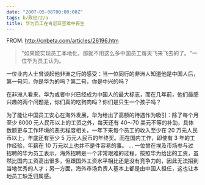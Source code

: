 ```yaml
---
date: "2007-05-08T00:00:00Z"
tags: b/政经/2/a
title: 华为员工在肯尼亚空难中丧生
---
```


FROM: <http://cnbeta.com/articles/26196.htm>

> "如果能实现员工本地化，那就不用这么多中国员工每天飞来飞去的了。"一位华为员工认为。

一位业内人士曾谈起他非洲之行的感受：当一位同行的非洲人知道他是中国人后，第一句问，你是华为的吗？第二句，你是中兴的吗？

在非洲人看来，华为或者中兴已经成为中国人的最大标志，而在几年前，他们最感兴趣的两个问题是，你们真的吃狗肉吗？你们是只生一个孩子吗？

为了能让中国员工安心在海外发展，华为给出了高额的待遇作为吸引：除了每个月至少 6000 元人民币以上的工资之外，每天还有 40～70 美元不等的补助，具体数额更与工作环境的恶劣程度相关，一年下来每个员工的收入至少在 20 万元人民币以上，年底还有至少 5 万元人民币的年终奖。而在国内工作，即使有 3 年的工作经验，年薪在 10 万元以上也并不是件容易的事。 ... 一位曾在埃及市场参与过招聘的华为员工表示，海外招聘是一个非常艰难的过程，按照华为给出的工资，虽然比国内工资高出很多，但跟国外工资水平相比还是没有竞争力的，因此无法招到当地优秀的人才；另一方面，海外市场负责人基本上都是由中国人担任，这也让本地员工缺乏归属感。
